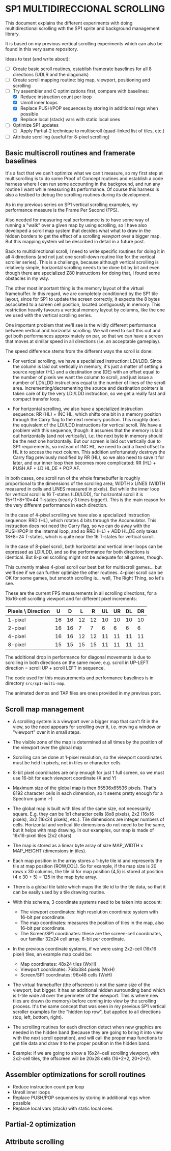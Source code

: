 # SP1 MULTIDIRECCIONAL SCROLLING

This document explains the different experiments with doing multidirectional scrolling wth the SP1 sprite and background management library.

It is based on my previous vertical scrolling experiments which can also be found in this very same repository.

Ideas to test (and write about):

- [ ] Create basic scroll routines, establish framerate baselines for all 8 directions (UDLR and the diagonals)
- [ ] Create scroll mapping routine: big map, viewport, positioning and scrolling
- [ ] Try assembler and C optimizations first, compare with baselines:
    - [x] Reduce instruction count per loop
    - [x] Unroll inner loops
    - [x] Replace PUSH/POP sequences by storing in additional regs when possible
    - [x] Replace local (stack) vars with static local ones
- [ ] Optimize SP1 updates
    - [ ] Apply Partial-2 technique to multiscroll (quad-linked list of tiles, etc.)
- [ ] Attribute scrolling (useful for 8-pixel scrolling)

## Basic multiscroll routines and framerate baselines

It's a fact that we can't optimize what we can't measure, so my first step at multiscrolling is to do some Proof of Concept routines and establish a code harness where I can run some accounting in the background, and run any routine I want while measuring its performance. Of course this harness is also a testbed to debug the scrolling routines during its development.

As in my previous series on SP1 vertical scrolling examples, my performance measure is the Frame Per Second (FPS).

Also needed for measuring real performance is to have some way of running a "walk" over a given map by using scrolling, so I have also developed a scroll map system that decides what what to draw in the hidden borders to get the effect of a scrolling _viewport_ over a bigger map. But this mapping system wil be described in detail in a future post.

Back to multidirectional scroll, I need to write specific routines for doing it in all 4 directions (and not just one scroll-down routine like for the vertical scroller series). This is a challenge, because although vertical scrolling is relatively simple, horizontal scrolling needs to be done bit by bit and even though there are specialized Z80 instructions for doing that, I found some obstacles in my way.

The other most important thing is the memory layout of the virtual framebuffer. In this regard, we are completely conditioned by the SP1 tile layout, since for SP1 to update the screen correctly, it expects the 8 bytes associated to a screen cell position, located contiguously in memory. This restriction heavily favours a vertical memory layout by columns, like the one we used with the vertical scrolling series.

One important problem that we'll see is the wildly different performance between vertical and horizontal scrolling. We will need to sort this out and get both performances approximately on par, so that we can have a screen that moves at similar speed in all directions (i.e. an acceptable gameplay).

The speed difference stems from the different ways the scroll is done:

- For vertical scrolling, we have a specialized instruction: LDI/LDD. Since the column is laid out vertically in memory, it's just a matter of setting a source register (HL) and a destination one (DE) with an offset equal to the number of pixels we want the column to scroll, and just issue a number of LDI/LDD instructions equal to the number of lines of the scroll area. Incrementing/decrementing the source and destination pointers is taken care of by the very LDI/LDD instruction, so we get a really fast and compact transfer loop.

- For horizontal scrolling, we also have a specialized instruction sequence: RR (HL) + INC HL, which shifts one bit in a memory position through the Carry flag to the next memory position. This roughly does the equivalent of the LDI/LDD instructions for vertical scroll. We have a problem with this sequence, though: it assumes that the memory is laid out horizontally (and not vertically), i.e. the next byte in memory should be the next one horizontally. But our screen is laid out vertically due to SP1 requirements, so instead of INC HL, we need to add a fixed offset to HL it to access the next column. This addition unfortunately destroys the Carry flag previously modified by RR (HL), so we also need to save it for later, and our inner loop then becomes more complicated: RR (HL) + PUSH AF + LD HL,DE + POP AF.

In both cases, one scroll run of the whole framebuffer is roughly proportional to the dimensions of the scrolling area, WIDTH x LINES (WIDTH measured in cells and LINES measured in pixels). But while the inner loop for vertical scroll is 16 T-states (LDI/LDD), for horizontal scroll it is 15+11+8+10=44 T-states (nearly 3 times bigger!). This is the main reason for the very different performance in each direction.

In the case of 4-pixel scrolling we have also a specialized instruction sequence: RRD (HL), which rotates 4 bits through the Accumulator. This instruction does not need the Carry flag, so we can do away with the PUSH/POP in the internal loop, and so RRD (HL) + ADD HL,DE only takes 18+8=24 T-states, which is quite near the 16 T-states for vertical scroll.

In the case of 8-pixel scroll, both horizontal and vertical inner loops can be expressed as LDI/LDD, and so the performance for both directions is identical. But 8-pixel scrolling might not be adequate for all games, though.

This currently makes 4-pixel scroll our best bet for multiscroll games... but we'll see if we can further optimize the other routines. 4-pixel scroll can be OK for some games, but smooth scrolling is... well, The Right Thing, so let's see.

These are the current FPS measurements in all scrolling directions, for a 16x16-cell scrolling viewport and for different pixel increments:

| Pixels \ Direction | U  | D  | L  | R  | UL | UR | DL | DR |
|--------------------|----|----|----|----|----|----|----|----|
| 1-pixel            | 16 | 16 | 12 | 12 | 10 | 10 | 10 | 10 |
| 2-pixel            | 16 | 16 | 7  | 7  | 6  | 6  | 6  | 6  |
| 4-pixel            | 16 | 16 | 12 | 12 | 11 | 11 | 11 | 11 |
| 8-pixel            | 15 | 15 | 15 | 15 | 11 | 11 | 11 | 11 |

The additional drop in performance for diagonal movements is due to scrolling in both directions on the same move, e.g. scroll in UP-LEFT direction = scroll UP + scroll LEFT in sequence.

The code used for this measurements and performance baselines is in directory `src/sp1-multi-map`.

The animated demos and TAP files are ones provided in my previous post.

## Scroll map management

- A scrolling system is a viewport over a bigger map that can't fit in the view, so the need appears for scrolling over it, i.e. moving a window or "viewport" over it in small steps.
- The visible zone of the map is determined at all times by the position of the viewport over the global map
- Scrolling can be done at 1-pixel resolution, so the viewport coordinates must be held in pixels, not in tiles or character cells
- 8-bit pixel coordinates are only enough for just 1 full screen, so we must use 16-bit for each viewport coordinate (X and Y)
- Maximum size of the global map is then 65536x65536 pixels. That's 8192 character cells in each dimension, so it seems pretty enough for a Spectrum game :-)

- The global map is built with tiles of the same size, not necessarily square. E.g. they can be 1x1 character cells (8x8 pixels), 2x2 (16x16 pixels), 3x2 (16x24 pixels), etc.). Tile dimensions are integer numbers of cells. Horizontal and vertical tile dimensions do not need to be the same, but it helps with map drawing. In our examples, our map is made of 16x16-pixel tiles (2x2 chars)
- The map is stored as a linear byte array of size MAP_WIDTH x MAP_HEIGHT (dimensions in tiles).
- Each map position in the array stores a 1-byte tile id and represents the tile at map position (ROW,COL). So for example, if the map size is 20 rows x 30 columns, the tile id for map position (4,5) is stored at position (4 x 30 + 5) = 125 in the map byte array.
- There is a global tile table which maps the tile id to the tile data, so that it can be easily used by a tile drawing routine.

- With this schema, 3 coordinate systems need to be taken into account:
    - The viewport coordinates: high resolution coordinate system with 16-bit per coordinate.
    - The map coordinates: measures the position of tiles in the map, also 16-bit per coordinate.
    - The Screen/SP1 coordinates: these are the screen-cell coordinates, our familiar 32x24 cell array. 8-bit per coordinate.
- In the previous coordinate systems, if we were using 2x2-cell (16x16 pixel) tiles, an example map could be:
    - Map coordinates: 48x24 tiles (WxH)
    - Viewport coordinates: 768x384 pixels (WxH)
    - Screen/SP1 coordinates: 96x48 cells (WxH)

- The virtual framebuffer (the offscreen) is not the same size of the viewport, but bigger. It has an additional hidden surrounding band which is 1-tile wide all over the perimeter of the viewport. This is where new tiles are drawn (to memory) before coming into view by the scrolling process. It's the same concept that was seen in my previous SP1 vertical scroller examples for the "hidden top row", but applied to all directions (top, left, bottom, right).
- The scrolling routines for each direction detect when new graphics are needed in the hidden band (because they are going to bring it into view with the next scroll operation), and will call the proper map functions to get tile data and draw it to the proper position in the hidden band.
- Example: if we are going to show a 16x24-cell scrolling viewport, with 2x2-cell tiles, the offscreen will be 20x28 cells (16+2+2, 20+2+2).

## Assembler optimizations for scroll routines

- Reduce instruction count per loop
- Unroll inner loops
- Replace PUSH/POP sequences by storing in additional regs when possible
- Replace local vars (stack) with static local ones

## Partial-2 optimization

## Attribute scrolling

